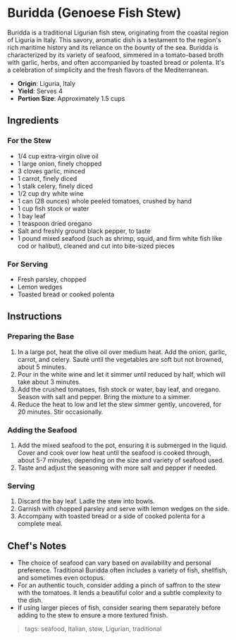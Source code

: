 # Buridda (Genoese Fish Stew)

Buridda is a traditional Ligurian fish stew, originating from the coastal region of Liguria in Italy. This savory, aromatic dish is a testament to the region's rich maritime history and its reliance on the bounty of the sea. Buridda is characterized by its variety of seafood, simmered in a tomato-based broth with garlic, herbs, and often accompanied by toasted bread or polenta. It's a celebration of simplicity and the fresh flavors of the Mediterranean.

- **Origin**: Liguria, Italy
- **Yield**: Serves 4
- **Portion Size**: Approximately 1.5 cups

## Ingredients

### For the Stew
- 1/4 cup extra-virgin olive oil
- 1 large onion, finely chopped
- 3 cloves garlic, minced
- 1 carrot, finely diced
- 1 stalk celery, finely diced
- 1/2 cup dry white wine
- 1 can (28 ounces) whole peeled tomatoes, crushed by hand
- 1 cup fish stock or water
- 1 bay leaf
- 1 teaspoon dried oregano
- Salt and freshly ground black pepper, to taste
- 1 pound mixed seafood (such as shrimp, squid, and firm white fish like cod or halibut), cleaned and cut into bite-sized pieces

### For Serving
- Fresh parsley, chopped
- Lemon wedges
- Toasted bread or cooked polenta

## Instructions

### Preparing the Base
1. In a large pot, heat the olive oil over medium heat. Add the onion, garlic, carrot, and celery. Sauté until the vegetables are soft but not browned, about 5 minutes.
2. Pour in the white wine and let it simmer until reduced by half, which will take about 3 minutes.
3. Add the crushed tomatoes, fish stock or water, bay leaf, and oregano. Season with salt and pepper. Bring the mixture to a simmer.
4. Reduce the heat to low and let the stew simmer gently, uncovered, for 20 minutes. Stir occasionally.

### Adding the Seafood
1. Add the mixed seafood to the pot, ensuring it is submerged in the liquid. Cover and cook over low heat until the seafood is cooked through, about 5-7 minutes, depending on the size and variety of seafood used.
2. Taste and adjust the seasoning with more salt and pepper if needed.

### Serving
1. Discard the bay leaf. Ladle the stew into bowls.
2. Garnish with chopped parsley and serve with lemon wedges on the side.
3. Accompany with toasted bread or a side of cooked polenta for a complete meal.

## Chef's Notes
- The choice of seafood can vary based on availability and personal preference. Traditional Buridda often includes a variety of fish, shellfish, and sometimes even octopus.
- For an authentic touch, consider adding a pinch of saffron to the stew with the tomatoes. It lends a beautiful color and a subtle complexity to the dish.
- If using larger pieces of fish, consider searing them separately before adding to the stew to ensure a more textured finish.

> tags: seafood, Italian, stew, Ligurian, traditional